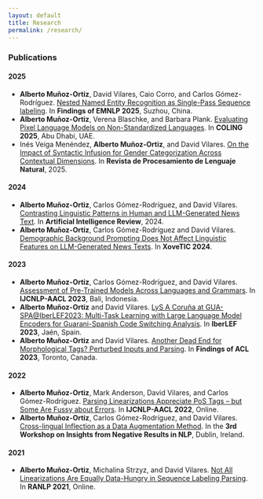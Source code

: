 ```yaml
---
layout: default
title: Research
permalink: /research/
---
```


### Publications

#### 2025

-   **Alberto Muñoz-Ortiz**, David Vilares, Caio Corro, and Carlos Gómez-Rodríguez. [Nested Named Entity Recognition as Single-Pass Sequence labeling](https://arxiv.org/abs/2505.16855). In **Findings of EMNLP 2025**, Suzhou, China.
-   **Alberto Muñoz-Ortiz**, Verena Blaschke, and Barbara Plank. [Evaluating Pixel Language Models on Non-Standardized Languages](https://aclanthology.org/2025.coling-main.427/). In **COLING 2025**, Abu Dhabi, UAE.
-   Inés Veiga Menéndez, **Alberto Muñoz-Ortiz**, and David Vilares. [On the Impact of Syntactic Infusion for Gender Categorization Across Contextual Dimensions](http://journal.sepln.org/sepln/ojs/ojs/index.php/pln/article/view/6673). In **Revista de Procesamiento de Lenguaje Natural**, 2025.

#### 2024

-   **Alberto Muñoz-Ortiz**, Carlos Gómez-Rodríguez, and David Vilares. [Contrasting Linguistic Patterns in Human and LLM-Generated News Text](https://link.springer.com/article/10.1007/s10462-024-10903-2). In **Artificial Intelligence Review**, 2024.
-   **Alberto Muñoz-Ortiz**, Carlos Gómez-Rodríguez and David Vilares. [Demographic Background Prompting Does Not Affect Linguistic Features on LLM-Generated News Texts](https://portalinvestigacion.udc.gal/documentos/67e30317d40c1252cde1f95d?lang=gl). In **XoveTIC 2024**.

#### 2023

-   **Alberto Muñoz-Ortiz**, Carlos Gómez-Rodríguez, and David Vilares. [Assessment of Pre-Trained Models Across Languages and Grammars](https://aclanthology.org/2023.ijcnlp-main.23/). In **IJCNLP-AACL 2023**, Bali, Indonesia.
-   **Alberto Muñoz-Ortiz** and David Vilares. [LyS A Coruña at GUA-SPA@IberLEF2023: Multi-Task Learning with Large Language Model Encoders for Guarani-Spanish Code Switching Analysis](https://ruc.udc.es/dspace/handle/2183/33478). In **IberLEF 2023**, Jaén, Spain.
-   **Alberto Muñoz-Ortiz** and David Vilares. [Another Dead End for Morphological Tags? Perturbed Inputs and Parsing](https://aclanthology.org/2023.findings-acl.459/). In **Findings of ACL 2023**, Toronto, Canada.

#### 2022

-   **Alberto Muñoz-Ortiz**, Mark Anderson, David Vilares, and Carlos Gómez-Rodríguez. [Parsing Linearizations Appreciate PoS Tags – but Some Are Fussy about Errors](https://aclanthology.org/2022.aacl-short.16/). In **IJCNLP-AACL 2022**, Online.
-   **Alberto Muñoz-Ortiz**, Carlos Gómez-Rodríguez, and David Vilares. [Cross-lingual Inflection as a Data Augmentation Method](https://aclanthology.org/2022.insights-1.7/). In the **3rd Workshop on Insights from Negative Results in NLP**, Dublin, Ireland.

#### 2021

-   **Alberto Muñoz-Ortiz**, Michalina Strzyz, and David Vilares. [Not All Linearizations Are Equally Data-Hungry in Sequence Labeling Parsing](https://aclanthology.org/2021.ranlp-1.111/). In **RANLP 2021**, Online.